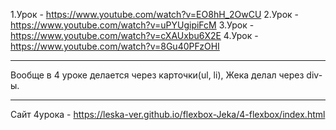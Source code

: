 1.Урок - https://www.youtube.com/watch?v=EO8hH_2OwCU
2.Урок - https://www.youtube.com/watch?v=uPYUgipiFcM
3.Урок - https://www.youtube.com/watch?v=cXAUxbu6X2E
4.Урок - https://www.youtube.com/watch?v=8Gu40PFzOHI

---

Вообще в 4 уроке делается через карточки(ul, li), Жека делал через div-ы.

---

Сайт 4урока - https://leska-ver.github.io/flexbox-Jeka/4-flexbox/index.html